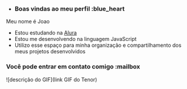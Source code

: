 - ### Boas vindas ao meu perfil :blue_heart

Meu nome é Joao

- Estou estudando na [Alura](https://www.alura.com.br)
- Estou me desenvolvendo na linguagem JavaScript
- Utilizo esse espaço para minha organização e compartilhamento dos meus projetos desenvolvidos

### Você pode entrar em contato comigo :mailbox

![descrição do GIF](link GIF do Tenor)
